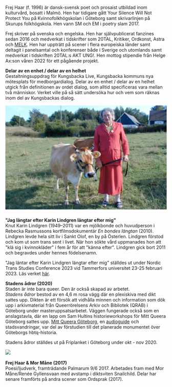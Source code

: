 <p>
    Frej Haar (f. 1996) är dansk-svensk poet och prosaist utbildad inom kulturvård, bosatt i Malmö. Hen har tidigare gått Your Silence Will Not Protect You på Kvinnofolkhögskolan i Göteborg samt skrivarlinjen på Skurups folkhögskola. Hen vann SM och EM i poetry slam 2017.
</p>
<p>
    Frej skriver på svenska och engelska. Hen har självpublicerat fanzines sedan 2016 och medverkat i tidskrifter som 20TAL, Kritiker, Ordkonst, Astra och <a href="https://www.melkmag.com/">MELK</a>. Hen har uppträtt på scener i flera europeiska länder samt deltagit i panelsamtal och konferenser både i Sverige och utomlands samt medverkat i tidskriften 20TAL:s AKT UNG!. Hen mottog stipendie från Helge Ax:son våren 2022 för ett pågående projekt.
</p>
<p>
    <b>Delar av en enhet / delar av en helhet</b> <br> Gestaltningsuppdrag för Kungsbacka Live, Kungsbacka kommuns nya mötesplats för medborgardialog. Delar av en enhet / delar av en helhet utgick från definitionen av ordet dialog, som alltid specificeras vara mellan två människor. Verket ville på så sätt undersöka hur och vem som räknas inom del av Kungsbackas dialog.
</p>
    
<div class="image-with-credit right">
    <img src="karin_img_adj.png">
</div>
<p>
    <b>"Jag längtar efter Karin Lindgren längtar efter mig"</b> <br> Knut Karin Lindgren (1949–2011) var en mjölkbonde och huvudperson i Rebecka Rasmussons kortfilmsdokumentär <i>En bondes längtan</i> (2010). Lindgren levde hela sitt liv i Sankt Olof, en by på Österlen. Lindgren förstod och kom ut som trans sent i livet. När hon sökte vård uppmanades hon att "klä sig i kvinnokläder" i fem år för att "känna efter". Lindgren gick bort 2011 och begravdes under hennes födelsenamn.
</p>
<p>
    "Jag läntar efter Karin Lindgren längtar efter mig" ställdes ut under Nordic Trans Studies Conference 2023 vid Tammerfors universitet 23-25 februari 2023. Läs verket <a href="https://frejhaar.se/long-for-karin-lindgren.html">här</a>.
</p>
<p>
    <b>Stadens ådror (2020)</b> <br> Staden är inte bara queer. Den är också skapad av arbetet.<br> <i>Stadens ådror</i> bestod av en 4,6 m rosa vägg där en plexiskiva med dikt sattes upp. Dikten är ett försök att vidhålla minnen och information som dök upp i arkivmaterial från Queerrörelsens Arkiv och Bibliotek (QRAB) i Göteborg under masteruppsatsarbetet. Väggen fungerade också som en anslagstavla, där en lapp om Sam Hultins historieworkshops för Mitt Queera Göteborg sattes upp. <a href="https://www.facebook.com/Mitt-Queera-G%C3%B6teborg-106689931276260/">Mitt Queera Göteborg</a>, en <a href="https://izi.travel/browse/ac3eeb6d-4a43-4b07-961a-00edd3492843/sv">audioguide</a> och stadsvandringar, var del av förstudien till det planerade monumentet över Göteborgs hbtq-historia.
</p>
<p>
    Stadens ådror ställdes ut på Friplanket i Göteborg under okt - nov 2020.
</p>
<div class="image-with-credit right">
    <img src="pressbild.png">
</div>
<p>
    <b> Frej Haar & Mor Måne (2017)</b> <br> Poesi/ljudverk, framträdande Palmarum 9/6 2017. Arbetades fram med Mor Måne/Renée Gyllensvaan med avstamp i diktsviten Snailchild. Delar har senare framförts på andra scener som Ordsprak (2017).
</p>
    
